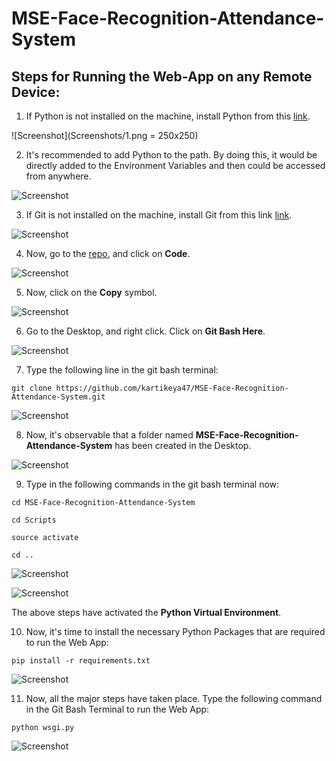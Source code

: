 # MSE-Face-Recognition-Attendance-System

## Steps for Running the Web-App on any Remote Device:

1. If Python is not installed on the machine, install Python from this [link](https://www.python.org/downloads/).

![Screenshot](Screenshots/1.png = 250x250)

2. It's recommended to add Python to the path. By doing this, it would be directly added to the Environment Variables and then could be accessed from anywhere.

![Screenshot](Screenshots/2.png)

3. If Git is not installed on the machine, install Git from this link [link](https://git-scm.com/downloads).

![Screenshot](Screenshots/3.png)

4. Now, go to the [repo](https://github.com/kartikeya47/MSE-Face-Recognition-Attendance-System), and click on **Code**.

![Screenshot](Screenshots/4.png)

5. Now, click on the **Copy** symbol.

![Screenshot](Screenshots/5.png)

6. Go to the Desktop, and right click. Click on **Git Bash Here**.

![Screenshot](Screenshots/6.png)

7. Type the following line in the git bash terminal:
```
git clone https://github.com/kartikeya47/MSE-Face-Recognition-Attendance-System.git
```

![Screenshot](Screenshots/7.png)

8. Now, it's observable that a folder named **MSE-Face-Recognition-Attendance-System** has been created in the Desktop.

![Screenshot](Screenshots/8.png)

9. Type in the following commands in the git bash terminal now:
```
cd MSE-Face-Recognition-Attendance-System
```
```
cd Scripts
```
```
source activate
```
```
cd ..
```

![Screenshot](Screenshots/9.png)

![Screenshot](Screenshots/10.png)

The above steps have activated the **Python Virtual Environment**.

10. Now, it's time to install the necessary Python Packages that are required to run the Web App:

```
pip install -r requirements.txt
```

![Screenshot](Screenshots/11.png)

11. Now, all the major steps have taken place. Type the following command in the Git Bash Terminal to run the Web App:

```
python wsgi.py
```

![Screenshot](Screenshots/12.png)





